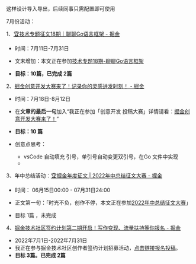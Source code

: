 这样设计导入导出，后续同事只需配置即可使用

7月份活动：

1、[🏆技术专题征文18期｜聊聊Go语言框架 - 掘金](https://juejin.cn/post/7117898969866305566?utm_source=web5&utm_medium=feed&utm_campaign=gokuangjia_0708)

- 时间：7月11日-7月31日

- 文末增加：本文正在参加[技术专题18期-聊聊Go语言框架](https://juejin.cn/post/7117898969866305566 "https://juejin.cn/post/7117898969866305566")

- **目标：10篇，已完成 2篇**

2、[掘金创意开发大赛来了！记录你的灵感迸发时刻！ - 掘金](https://juejin.cn/post/7120441631530549284?utm_source=feed1&utm_medium=web&utm_campaign=cykf202207)

- 时间：7月18日-8月12日

- 在**文章的最后一句**加入“我正在参加「创意开发 投稿大赛」详情请看：[掘金创意开发大赛来了！](https://juejin.cn/post/7120441631530549284 "https://juejin.cn/post/7120441631530549284")”

- **目标：10 篇**

- 创意点思考：
  
  - vsCode 自动填充 引号，单引号自动变更双引号，在Go 文件中实现
  - 

3、年中总结活动：[🏆掘金年度征文 | 2022年中总结征文大赛 - 掘金](https://juejin.cn/post/7108989863126368286?utm_source=web5&utm_medium=feed&utm_campaign=nianzhong)

- 时间： 06月15日00:00 - 07月31日24:00

- 正文第一句：「时光不负，创作不停，本文正在参加[2022年中总结征文大赛](https://juejin.cn/post/7108989863126368286 "https://juejin.cn/post/7108989863126368286")」

- 目标 1篇 ，未完成

4、[掘金技术社区签约计划第二期开启！写作变现、流量扶持等你报名 - 掘金](https://juejin.cn/post/7112770927082864653)

- 2022年7月1日-2022年7月31日
- 我正在参与掘金技术社区创作者签约计划招募活动，[点击链接报名投稿](https://juejin.cn/post/7112770927082864653 "https://juejin.cn/post/7112770927082864653")。
- **目标 3篇。已完成 2篇**
